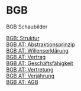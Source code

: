 # BGB
BGB Schaubilder


[BGB: Struktur](BGB_Struktur.html) \
[BGB AT: Abstraktionsprinzip](BGB-AT_Abstraktionsprinzip.html) \
[BGB AT: Willenserklärung](BGB-AT_Willenserklärung.html) \
[BGB AT: Vertrag](BGB-AT_Vertrag.html) \
[BGB AT: Geschäftsfähigkeit](BGB-AT_Geschäftsfähigkeit.html) \
[BGB AT: Vertretung](BGB-AT_Vertretung.html) \
[BGB AT: Verjährung](BGB-AT_Verjährung.html) \
[BGB AT: AGB](BGB-AT_AGB.html) 
